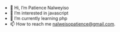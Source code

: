 - 👋 Hi, I’m Patience Nalweyiso
- 👀 I’m interested in javascript
- 🌱 I’m currently learning php
- 📫 How to reach me nalweisopatience@gmail.com.
